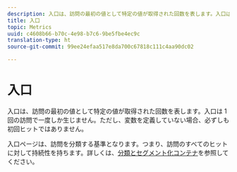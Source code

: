 ```yaml
---
description: 入口は、訪問の最初の値として特定の値が取得された回数を表します。入口は 1 回の訪問で一度しか生じません。ただし、変数を定義していない場合、必ずしも初回ヒットではありません。
title: 入口
topic: Metrics
uuid: c4608b66-b70c-4e98-b7c6-9be5fbe4ec9c
translation-type: ht
source-git-commit: 99ee24efaa517e8da700c67818c111c4aa90dc02

---
```



# 入口

入口は、訪問の最初の値として特定の値が取得された回数を表します。入口は 1 回の訪問で一度しか生じません。ただし、変数を定義していない場合、必ずしも初回ヒットではありません。

入口ページは、訪問を分類する基準となります。つまり、訪問のすべてのヒットに対して持続性を持ちます。詳しくは、[分類とセグメント化コンテナ](https://marketing.adobe.com/resources/help/en_US/sc/user/c_Breakdown_and_segmentation_containers.html)を参照してください。
